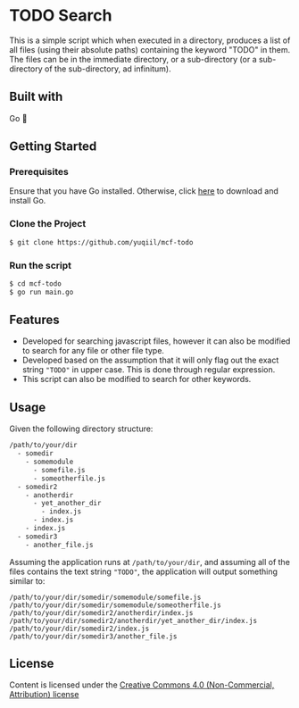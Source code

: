 # TODO Search
This is a simple script which when executed in a directory, produces a list of all files (using their absolute paths) containing the keyword "TODO" in them. The files can be in the immediate directory, or a sub-directory (or a sub-directory of the sub-directory, ad infinitum).

## Built with
Go 🚀

## Getting Started

### Prerequisites
Ensure that you have Go installed. Otherwise, click [here](https://golang.org/doc/install) to download and install Go.

### Clone the Project

```bash
$ git clone https://github.com/yuqiil/mcf-todo
```

### Run the script
```bash
$ cd mcf-todo
$ go run main.go
```

## Features
- Developed for searching javascript files, however it can also be modified to search for any file or other file type. 
- Developed based on the assumption that it will only flag out the exact string ```"TODO"``` in upper case. This is done through regular expression.
- This script can also be modified to search for other keywords.

## Usage
Given the following directory structure:
```bash
/path/to/your/dir
  - somedir
    - somemodule
      - somefile.js
      - someotherfile.js
  - somedir2
    - anotherdir
      - yet_another_dir
        - index.js
      - index.js
    - index.js
  - somedir3
    - another_file.js
```
Assuming the application runs at ```/path/to/your/dir```, and assuming all of the files contains the text string ```"TODO"```, the application will output something similar to:
```
/path/to/your/dir/somedir/somemodule/somefile.js
/path/to/your/dir/somedir/somemodule/someotherfile.js
/path/to/your/dir/somedir2/anotherdir/index.js
/path/to/your/dir/somedir2/anotherdir/yet_another_dir/index.js
/path/to/your/dir/somedir2/index.js
/path/to/your/dir/somedir3/another_file.js
```

## License
Content is licensed under the [Creative Commons 4.0 (Non-Commercial, Attribution) license](https://creativecommons.org/licenses/by-nc-sa/4.0/)
